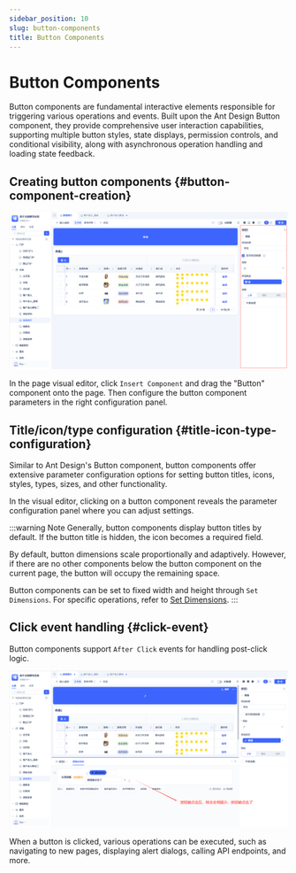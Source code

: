 ```yaml
---
sidebar_position: 10
slug: button-components
title: Button Components
---
```


# Button Components
Button components are fundamental interactive elements responsible for triggering various operations and events. Built upon the Ant Design Button component, they provide comprehensive user interaction capabilities, supporting multiple button styles, state displays, permission controls, and conditional visibility, along with asynchronous operation handling and loading state feedback.

## Creating button components {#button-component-creation}
![Creating Button Components](./img/10/button_2025-08-29_14-52-51.png)

In the page visual editor, click `Insert Component` and drag the "Button" component onto the page. Then configure the button component parameters in the right configuration panel.

## Title/icon/type configuration {#title-icon-type-configuration}
Similar to Ant Design's Button component, button components offer extensive parameter configuration options for setting button titles, icons, styles, types, sizes, and other functionality.

In the visual editor, clicking on a button component reveals the parameter configuration panel where you can adjust settings.

:::warning Note
Generally, button components display button titles by default. If the button title is hidden, the icon becomes a required field.

By default, button dimensions scale proportionally and adaptively. However, if there are no other components below the button component on the current page, the button will occupy the remaining space.

Button components can be set to fixed width and height through `Set Dimensions`. For specific operations, refer to [Set Dimensions](../shell-and-page/generic-page#custom-sizing-adaptive-layout).
:::

## Click event handling {#click-event}
Button components support `After Click` events for handling post-click logic.

![Button Component Events](./img/10/button_2025-08-29_15-26-26.png)

When a button is clicked, various operations can be executed, such as navigating to new pages, displaying alert dialogs, calling API endpoints, and more.
